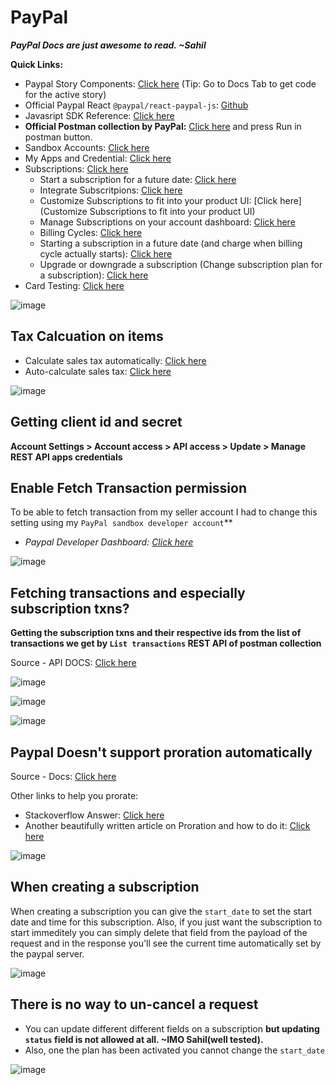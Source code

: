 # PayPal

***PayPal Docs are just awesome to read. ~Sahil***

**Quick Links:**
- Paypal Story Components: [Click here](https://paypal.github.io/react-paypal-js/) (Tip: Go to Docs Tab to get code for the active story)
- Official Paypal React `@paypal/react-paypal-js`: [Github](https://github.com/paypal/react-paypal-js)
- Javasript SDK Reference: [Click here](https://developer.paypal.com/sdk/js/reference/#onapprove)
- **Official Postman collection by PayPal:** [Click here](https://developer.paypal.com/docs/subscriptions/integrate/) and press Run in postman button.
- Sandbox Accounts: [Click here](https://developer.paypal.com/tools/sandbox/accounts/)
- My Apps and Credential: [Click here](https://developer.paypal.com/dashboard/applications/sandbox)
- Subscriptions: [Click here](https://developer.paypal.com/docs/subscriptions/)
  - Start a subscription for a future date: [Click here](https://developer.paypal.com/docs/multiparty/subscriptions/customize/future-date/)
  - Integrate Subscritpions: [Click here](https://developer.paypal.com/docs/subscriptions/integrate/)
  - Customize Subscriptions to fit into your product UI: [Click here](Customize Subscriptions to fit into your product UI)
  - Manage Subscriptions on your account dashboard: [Click here](https://www.paypal.com/merchantapps/appcenter/acceptpayments/subscriptions)
  - Billing Cycles: [Click here](https://developer.paypal.com/docs/multiparty/subscriptions/customize/billing-cycles/)
  - Starting a subscription in a future date (and charge when billing cycle actually starts): [Click here](https://developer.paypal.com/docs/multiparty/subscriptions/customize/future-date/)
  - Upgrade or downgrade a subscription (Change subscription plan for a subscription): [Click here](https://developer.paypal.com/docs/subscriptions/customize/revise-subscriptions/)
- Card Testing: [Click here](https://developer.paypal.com/tools/sandbox/card-testing/)

![image](https://user-images.githubusercontent.com/31458531/205932125-4e91ac6d-9e77-4c62-b97d-a6d3e96edb5c.png)

## Tax Calcuation on items

- Calculate sales tax automatically: [Click here](https://developer.paypal.com/api/nvp-soap/paypal-payments-standard/integration-guide/ProfileAndTools/#link-calculatesalestaxautomatically)
- Auto-calculate sales tax: [Click here](https://developer.paypal.com/api/nvp-soap/paypal-payments-standard/admin/checkout-settings/#auto-calculate-sales-tax)

![image](https://user-images.githubusercontent.com/31458531/206914072-c30f324e-15bc-40cb-a2aa-a44021675141.png)

## Getting client id and secret

**Account Settings > Account access > API access > Update > Manage REST API apps credentials**

## Enable Fetch Transaction permission

To be able to fetch transaction from my seller account I had to change this setting using my `PayPal sandbox developer account`**

- *Paypal Developer Dashboard: [Click here](https://developer.paypal.com/dashboard/)*

![image](https://user-images.githubusercontent.com/31458531/207420625-4486ddc0-33a3-4d4e-a081-579d8fca69f8.png)

## Fetching transactions and especially subscription txns?

**Getting the subscription txns and their respective ids from the list of transactions we get by `List transactions` REST API of postman collection**

Source - API DOCS: [Click here](https://developer.paypal.com/docs/api/transaction-search/v1/)

![image](https://user-images.githubusercontent.com/31458531/207430752-bf4f77e7-728f-41ec-990b-248eb16bb91a.png)

![image](https://user-images.githubusercontent.com/31458531/207435541-d89a8873-747f-48da-90e3-c88af380655a.png)

![image](https://user-images.githubusercontent.com/31458531/207430163-5c5d3fa6-7c33-46cc-823f-196d36886a8f.png)

## **Paypal Doesn't support proration automatically**

Source - Docs: [Click here](https://developer.paypal.com/docs/subscriptions/customize/revise-subscriptions/#link-billingchanges)

Other links to help you prorate:
- Stackoverflow Answer: [Click here](https://stackoverflow.com/questions/71974648/how-to-charge-prorated-rate-on-paypal-subscription)
- Another beautifully written article on Proration and how to do it: [Click here](https://gocardless.com/guides/posts/what-is-proration/)

![image](https://user-images.githubusercontent.com/31458531/207431204-1bf92dac-9248-4f7b-b1b5-1a22b99e9d13.png)

## When creating a subscription

When creating a subscription you can give the `start_date` to set the start date and time for this subscription. Also, if you just want the subscription to start immeditely you can simply delete that field from the payload of the request and in the response you'll see the current time automatically set by the paypal server.

![image](https://user-images.githubusercontent.com/31458531/207449005-9554b18d-2246-4653-99f5-0a7bfa844afd.png)

## There is no way to un-cancel a request

- You can update different different fields on a subscription **but updating `status` field is not allowed at all. ~IMO Sahil(well tested).**
- Also, one the plan has been activated you cannot change the `start_date`

![image](https://user-images.githubusercontent.com/31458531/207453681-28f2840d-55f6-4171-96d9-ea7e437cf3be.png)
